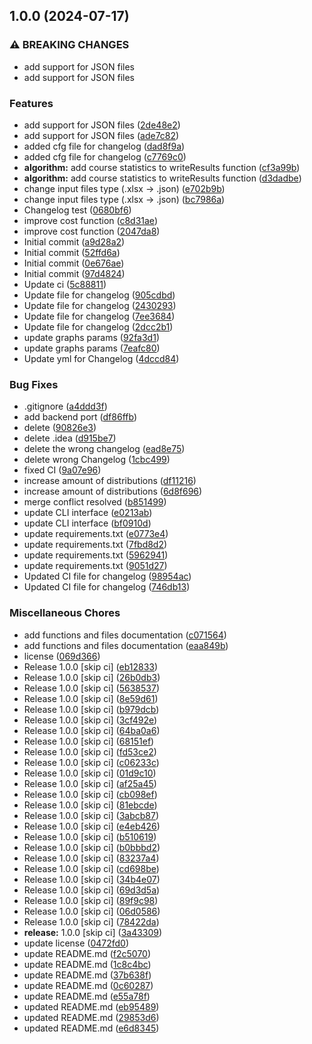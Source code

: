 ## 1.0.0 (2024-07-17)

### ⚠ BREAKING CHANGES

* add support for JSON files
* add support for JSON files

### Features

* add support for JSON files ([2de48e2](https://gitlab.pg.innopolis.university/sdr-sum24/elect-gen-core/commit/2de48e2b54dd14363ac79a2304bf6eea4d538a42))
* add support for JSON files ([ade7c82](https://gitlab.pg.innopolis.university/sdr-sum24/elect-gen-core/commit/ade7c8280ad972ca6d7fd770ce8ce2d11a478f72))
* added cfg file for changelog ([dad8f9a](https://gitlab.pg.innopolis.university/sdr-sum24/elect-gen-core/commit/dad8f9a556d94ea1b34e91b062b29274a9555d9d))
* added cfg file for changelog ([c7769c0](https://gitlab.pg.innopolis.university/sdr-sum24/elect-gen-core/commit/c7769c07196d0d6a5069fbe011e62a2150857b25))
* **algorithm:** add course statistics to writeResults function ([cf3a99b](https://gitlab.pg.innopolis.university/sdr-sum24/elect-gen-core/commit/cf3a99b2a2bd5861f9465f3877ba9bc998d884bb))
* **algorithm:** add course statistics to writeResults function ([d3dadbe](https://gitlab.pg.innopolis.university/sdr-sum24/elect-gen-core/commit/d3dadbeb415371aa4cf9d8d457e537cf2ca65180))
* change input files type (.xlsx -> .json) ([e702b9b](https://gitlab.pg.innopolis.university/sdr-sum24/elect-gen-core/commit/e702b9ba23f80d6123e5f1615e29fd25ea9a4fef))
* change input files type (.xlsx -> .json) ([bc7986a](https://gitlab.pg.innopolis.university/sdr-sum24/elect-gen-core/commit/bc7986affb34a97c1ef1603512d7c1de4cd2f730))
* Changelog test ([0680bf6](https://gitlab.pg.innopolis.university/sdr-sum24/elect-gen-core/commit/0680bf6a224aea47b5cc6cb727bb3a912f4022a9))
* improve cost function ([c8d31ae](https://gitlab.pg.innopolis.university/sdr-sum24/elect-gen-core/commit/c8d31aecb85aeb139d4c9b203436b14ec6f11e0a))
* improve cost function ([2047da8](https://gitlab.pg.innopolis.university/sdr-sum24/elect-gen-core/commit/2047da84deda56ca509b201776619f22c0993ff1))
* Initial commit ([a9d28a2](https://gitlab.pg.innopolis.university/sdr-sum24/elect-gen-core/commit/a9d28a21cc012f46e26fe9e7498c5dbf27ff3e37))
* Initial commit ([52ffd6a](https://gitlab.pg.innopolis.university/sdr-sum24/elect-gen-core/commit/52ffd6a447999951d683842ce06ae1c443c11441))
* Initial commit ([0e676ae](https://gitlab.pg.innopolis.university/sdr-sum24/elect-gen-core/commit/0e676aeba35e26f7f17ba42d89a791b898f55a7e))
* Initial commit ([97d4824](https://gitlab.pg.innopolis.university/sdr-sum24/elect-gen-core/commit/97d482494a8fe0fe6a5067d4470d44a2e6839df6))
* Update ci ([5c88811](https://gitlab.pg.innopolis.university/sdr-sum24/elect-gen-core/commit/5c888113a97d1d67979fd16395c5686baccddfd7))
* Update file for changelog ([905cdbd](https://gitlab.pg.innopolis.university/sdr-sum24/elect-gen-core/commit/905cdbdb5c9edf438616d50efec0aa67283c5921))
* Update file for changelog ([2430293](https://gitlab.pg.innopolis.university/sdr-sum24/elect-gen-core/commit/24302938df395c35995fb1f65a06beba4363bdf8))
* Update file for changelog ([7ee3684](https://gitlab.pg.innopolis.university/sdr-sum24/elect-gen-core/commit/7ee3684064b2743e17030d3b0a42bd1f1fa80157))
* Update file for changelog ([2dcc2b1](https://gitlab.pg.innopolis.university/sdr-sum24/elect-gen-core/commit/2dcc2b1a6393c672136b1ee39c721a8bab009d16))
* update graphs params ([92fa3d1](https://gitlab.pg.innopolis.university/sdr-sum24/elect-gen-core/commit/92fa3d122ad455ea6745bc83e248bc6c288dbdd6))
* update graphs params ([7eafc80](https://gitlab.pg.innopolis.university/sdr-sum24/elect-gen-core/commit/7eafc80279d5fc6f7cd93b4b48f3a28b90e272be))
* Update yml for Changelog ([4dccd84](https://gitlab.pg.innopolis.university/sdr-sum24/elect-gen-core/commit/4dccd845aa69e69c196e29b088f3320840aff56b))

### Bug Fixes

* .gitignore ([a4ddd3f](https://gitlab.pg.innopolis.university/sdr-sum24/elect-gen-core/commit/a4ddd3fda87fe240fd3380a567e5bbf995361a21))
* add backend port ([df86ffb](https://gitlab.pg.innopolis.university/sdr-sum24/elect-gen-core/commit/df86ffb354821c5023978aee290b36db48b36048))
* delete ([90826e3](https://gitlab.pg.innopolis.university/sdr-sum24/elect-gen-core/commit/90826e3ccc0f9a1b3bd53b1669993e9d80db8f0d))
* delete .idea ([d915be7](https://gitlab.pg.innopolis.university/sdr-sum24/elect-gen-core/commit/d915be7d2504673b467af2a1b76ef59ef7724e55))
* delete the wrong changelog ([ead8e75](https://gitlab.pg.innopolis.university/sdr-sum24/elect-gen-core/commit/ead8e75b2f19ed819353617daeed70d0a5755d13))
* delete wrong Changelog ([1cbc499](https://gitlab.pg.innopolis.university/sdr-sum24/elect-gen-core/commit/1cbc4992324ee7f74d9093240ea781e292af3b44))
* fixed CI ([9a07e96](https://gitlab.pg.innopolis.university/sdr-sum24/elect-gen-core/commit/9a07e96b4586c78607098ee71f219a1f2d66f969))
* increase amount of distributions ([df11216](https://gitlab.pg.innopolis.university/sdr-sum24/elect-gen-core/commit/df11216351d2937a32ce5059f1962f8cae384a02))
* increase amount of distributions ([6d8f696](https://gitlab.pg.innopolis.university/sdr-sum24/elect-gen-core/commit/6d8f6960ddd12afddf7ceebb5471513c8aae7fc5))
* merge conflict resolved ([b851499](https://gitlab.pg.innopolis.university/sdr-sum24/elect-gen-core/commit/b8514992d057627d328e36324ce94e75b42352fe))
* update CLI interface ([e0213ab](https://gitlab.pg.innopolis.university/sdr-sum24/elect-gen-core/commit/e0213abd5b02a728b39e0878a74872745b240a25))
* update CLI interface ([bf0910d](https://gitlab.pg.innopolis.university/sdr-sum24/elect-gen-core/commit/bf0910d5ff6dd110f072587be910ace155c90c67))
* update requirements.txt ([e0773e4](https://gitlab.pg.innopolis.university/sdr-sum24/elect-gen-core/commit/e0773e4f3e13d710527c37fc7c8108c85537d805))
* update requirements.txt ([7fbd8d2](https://gitlab.pg.innopolis.university/sdr-sum24/elect-gen-core/commit/7fbd8d2e98343d6089ef7503615d7a2568ff0ec3))
* update requirements.txt ([5962941](https://gitlab.pg.innopolis.university/sdr-sum24/elect-gen-core/commit/59629412c5c4aaaa3bdfcb10f59ffd5e44df082f))
* update requirements.txt ([9051d27](https://gitlab.pg.innopolis.university/sdr-sum24/elect-gen-core/commit/9051d27ed60546f1ef67bb28911a1b7ede7e6512))
* Updated CI file for changelog ([98954ac](https://gitlab.pg.innopolis.university/sdr-sum24/elect-gen-core/commit/98954ac74cf7667c444ad9c8dbca9fa49fbed793))
* Updated CI file for changelog ([746db13](https://gitlab.pg.innopolis.university/sdr-sum24/elect-gen-core/commit/746db13c5023d626dc12ba662a806626d81e8e7d))

### Miscellaneous Chores

* add functions and files documentation ([c071564](https://gitlab.pg.innopolis.university/sdr-sum24/elect-gen-core/commit/c07156451f59866e737db9679cbfd5a91c40defc))
* add functions and files documentation ([eaa849b](https://gitlab.pg.innopolis.university/sdr-sum24/elect-gen-core/commit/eaa849b6f6dc4d385232aeb483552e4cad753be3))
* license ([069d366](https://gitlab.pg.innopolis.university/sdr-sum24/elect-gen-core/commit/069d366d793ef8f4515e34d312d4617423772c38))
* Release 1.0.0 [skip ci] ([eb12833](https://gitlab.pg.innopolis.university/sdr-sum24/elect-gen-core/commit/eb12833c4850669c97d6e8dd7fb46cabfc9faa80))
* Release 1.0.0 [skip ci] ([26b0db3](https://gitlab.pg.innopolis.university/sdr-sum24/elect-gen-core/commit/26b0db3b6e004103a2a16c6a58a64bf8f1382a0e))
* Release 1.0.0 [skip ci] ([5638537](https://gitlab.pg.innopolis.university/sdr-sum24/elect-gen-core/commit/5638537be0cc9f8d3023ca478aeee33b6b118e6e))
* Release 1.0.0 [skip ci] ([8e59d61](https://gitlab.pg.innopolis.university/sdr-sum24/elect-gen-core/commit/8e59d616ef480cc4ced56a7876bcd0dc04918992))
* Release 1.0.0 [skip ci] ([b979dcb](https://gitlab.pg.innopolis.university/sdr-sum24/elect-gen-core/commit/b979dcb618087a9a721eb2f7cdf2da04b6b3ef5e))
* Release 1.0.0 [skip ci] ([3cf492e](https://gitlab.pg.innopolis.university/sdr-sum24/elect-gen-core/commit/3cf492e0e3a1eb999bb855502b952d22ed903656))
* Release 1.0.0 [skip ci] ([64ba0a6](https://gitlab.pg.innopolis.university/sdr-sum24/elect-gen-core/commit/64ba0a6c12eda1aa8be164a0b518ef3e3a1c91c3))
* Release 1.0.0 [skip ci] ([68151ef](https://gitlab.pg.innopolis.university/sdr-sum24/elect-gen-core/commit/68151ef867d6e2594b93e629f060f701d727b0f0))
* Release 1.0.0 [skip ci] ([fd53ce2](https://gitlab.pg.innopolis.university/sdr-sum24/elect-gen-core/commit/fd53ce20c351a701f8d1855ceed4bf7ccefb8dda))
* Release 1.0.0 [skip ci] ([c06233c](https://gitlab.pg.innopolis.university/sdr-sum24/elect-gen-core/commit/c06233c0bf0c6fda0d49e3999ab3a22816ba53bf))
* Release 1.0.0 [skip ci] ([01d9c10](https://gitlab.pg.innopolis.university/sdr-sum24/elect-gen-core/commit/01d9c10c25c56e612319774b51e1a7d361068ae1))
* Release 1.0.0 [skip ci] ([af25a45](https://gitlab.pg.innopolis.university/sdr-sum24/elect-gen-core/commit/af25a450e41555be3d3a89f33c840acba4b3e312))
* Release 1.0.0 [skip ci] ([cb098ef](https://gitlab.pg.innopolis.university/sdr-sum24/elect-gen-core/commit/cb098ef297424df393a0cb0f1495f06ce8ad17d8))
* Release 1.0.0 [skip ci] ([81ebcde](https://gitlab.pg.innopolis.university/sdr-sum24/elect-gen-core/commit/81ebcde3fcb57f7cc597466cccaa7d6a3fc728f3))
* Release 1.0.0 [skip ci] ([3abcb87](https://gitlab.pg.innopolis.university/sdr-sum24/elect-gen-core/commit/3abcb879581714582497bf75968c4b472c2ab7a6))
* Release 1.0.0 [skip ci] ([e4eb426](https://gitlab.pg.innopolis.university/sdr-sum24/elect-gen-core/commit/e4eb426c6844594fa4dc70b35734f61ec0e63132))
* Release 1.0.0 [skip ci] ([b510619](https://gitlab.pg.innopolis.university/sdr-sum24/elect-gen-core/commit/b51061985edf1190043a9387b00110aed7932487))
* Release 1.0.0 [skip ci] ([b0bbbd2](https://gitlab.pg.innopolis.university/sdr-sum24/elect-gen-core/commit/b0bbbd2717d060bc90065e404b48dc51299ff6f1))
* Release 1.0.0 [skip ci] ([83237a4](https://gitlab.pg.innopolis.university/sdr-sum24/elect-gen-core/commit/83237a410553b558274ad8f544fc2e8d736e51fa))
* Release 1.0.0 [skip ci] ([cd698be](https://gitlab.pg.innopolis.university/sdr-sum24/elect-gen-core/commit/cd698be3846398ae54581b19282f8df9c1419ac4))
* Release 1.0.0 [skip ci] ([34b4e07](https://gitlab.pg.innopolis.university/sdr-sum24/elect-gen-core/commit/34b4e07f4e12daacc166a7f81362759669cafc87))
* Release 1.0.0 [skip ci] ([69d3d5a](https://gitlab.pg.innopolis.university/sdr-sum24/elect-gen-core/commit/69d3d5a608569864ca42b9d29a8f59657796620c))
* Release 1.0.0 [skip ci] ([89f9c98](https://gitlab.pg.innopolis.university/sdr-sum24/elect-gen-core/commit/89f9c98b9cd462822366b11eb36be71f5468faea))
* Release 1.0.0 [skip ci] ([06d0586](https://gitlab.pg.innopolis.university/sdr-sum24/elect-gen-core/commit/06d0586c2709cc596feb440a3c9a1be32701a7f4))
* Release 1.0.0 [skip ci] ([78422da](https://gitlab.pg.innopolis.university/sdr-sum24/elect-gen-core/commit/78422dab28cd19b6a199b87d6bbe742b1dd8c6a7))
* **release:** 1.0.0 [skip ci] ([3a43309](https://gitlab.pg.innopolis.university/sdr-sum24/elect-gen-core/commit/3a433099b2a5b3b49bdebb7eb567b2d2ea8942e4))
* update license ([0472fd0](https://gitlab.pg.innopolis.university/sdr-sum24/elect-gen-core/commit/0472fd0903678d35ee383edce1b6b0b4d5acdbba))
* update README.md ([f2c5070](https://gitlab.pg.innopolis.university/sdr-sum24/elect-gen-core/commit/f2c5070abcd48b59b129f7ce7582229a1f5ba13c))
* update README.md ([1c8c4bc](https://gitlab.pg.innopolis.university/sdr-sum24/elect-gen-core/commit/1c8c4bc6777955db67ca957046d8d570849e2713))
* update README.md ([37b638f](https://gitlab.pg.innopolis.university/sdr-sum24/elect-gen-core/commit/37b638f56bfeb6c5381e80b2d6ff88408ceb103a))
* update README.md ([0c60287](https://gitlab.pg.innopolis.university/sdr-sum24/elect-gen-core/commit/0c60287d973474cd0d7d6b382771836a7913949a))
* update README.md ([e55a78f](https://gitlab.pg.innopolis.university/sdr-sum24/elect-gen-core/commit/e55a78f86a66b4543ff6c4c2352dc38d1d86bdc3))
* updated README.md ([eb95489](https://gitlab.pg.innopolis.university/sdr-sum24/elect-gen-core/commit/eb954897013eeb366474cbb55a4109888255b829))
* updated README.md ([29853d6](https://gitlab.pg.innopolis.university/sdr-sum24/elect-gen-core/commit/29853d60be3a192d971e08c92a8d7dd35519e22b))
* updated README.md ([e6d8345](https://gitlab.pg.innopolis.university/sdr-sum24/elect-gen-core/commit/e6d8345ce4c27ec6ed7f0683af28910a98e19e23))
